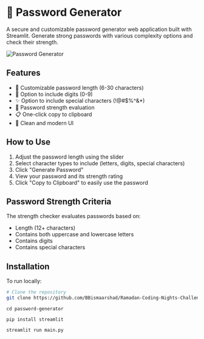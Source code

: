 # 🔐 Password Generator

A secure and customizable password generator web application built with Streamlit. Generate strong passwords with various complexity options and check their strength.

![Password Generator ](https://ramadan-coding-nights-challenge-achg5entlajxkgu83hs3pn.streamlit.app/) 

## Features

- 🔢 Customizable password length (6-30 characters)
- 🔢 Option to include digits (0-9)
- ✨ Option to include special characters (!@#$%^&*)
- 💪 Password strength evaluation
- 📋 One-click copy to clipboard
- 🎨 Clean and modern UI

## How to Use

1. Adjust the password length using the slider
2. Select character types to include (letters, digits, special characters)
3. Click "Generate Password"
4. View your password and its strength rating
5. Click "Copy to Clipboard" to easily use the password

## Password Strength Criteria

The strength checker evaluates passwords based on:
- Length (12+ characters)
- Contains both uppercase and lowercase letters
- Contains digits
- Contains special characters

## Installation

To run locally:

```bash
# Clone the repository
git clone https://github.com/BBismaarshad/Ramadan-Coding-Nights-Challenge/blob/master/password-generator/main.py
 ```

```# Navigate to the project directory
cd password-generator
```

```# Install dependencies
pip install streamlit
```

```# Run the application
streamlit run main.py
```
